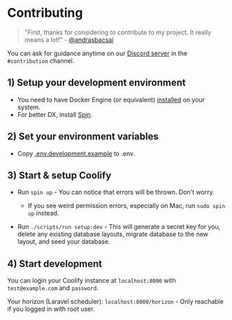 # Contributing

> "First, thanks for considering to contribute to my project. 
  It really means a lot!" - [@andrasbacsai](https://github.com/andrasbacsai)

You can ask for guidance anytime on our 
[Discord server](https://coollabs.io/discord) in the `#contribution` channel.


## 1) Setup your development environment

- You need to have Docker Engine (or equivalent) [installed](https://docs.docker.com/engine/install/) on your system.
- For better DX, install [Spin](https://serversideup.net/open-source/spin/).

## 2) Set your environment variables

- Copy [.env.development.example](./.env.development.example) to .env.

## 3) Start & setup Coolify

- Run `spin up` - You can notice that errors will be thrown. Don't worry.
  - If you see weird permission errors, especially on Mac, run `sudo spin up` instead. 

- Run `./scripts/run setup:dev` - This will generate a secret key for you, delete any existing database layouts, migrate database to the new layout, and seed your database.

## 4) Start development
You can login your Coolify instance at `localhost:8000` with `test@example.com` and `password`.

Your horizon (Laravel scheduler): `localhost:8000/horizon` - Only reachable if you logged in with root user.
